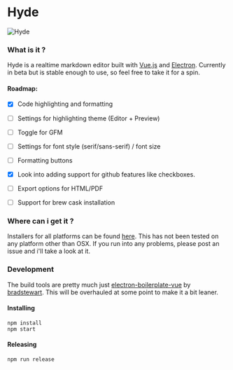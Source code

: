 # Hyde

![Hyde](http://i.imgur.com/2kB1ceW.png)

### What is it ?

Hyde is a realtime markdown editor built with [Vue.js](https://vuejs.org/) and [Electron](http://electron.atom.io/). Currently in beta but is stable enough to use, so feel free to take it for a spin.

#### Roadmap:

- [x] Code highlighting and formatting
- [ ] Settings for highlighting theme (Editor + Preview)
- [ ] Toggle for GFM
- [ ] Settings for font style (serif/sans-serif) / font size
- [ ] Formatting buttons
- [x] Look into adding support for github features like checkboxes.
- [ ] Export options for HTML/PDF
- [ ] Support for brew cask installation


### Where can i get it ?
Installers for all platforms can be found [here](https://github.com/hparton/hyde/releases). This has not been tested on any platform other than OSX. If you run into any problems, please post an issue and i'll take a look at it.


### Development

The build tools are pretty much just [electron-boilerplate-vue](https://github.com/bradstewart/electron-boilerplate-vue) by [bradstewart](https://github.com/bradstewart/). This will be overhauled at some point to make it a bit leaner.


#### Installing

```
npm install
npm start
```

#### Releasing

```
npm run release
```
